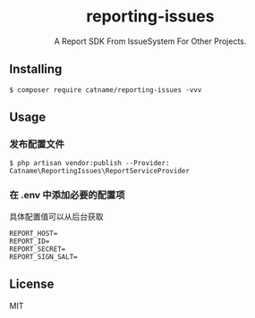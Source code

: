 <h1 align="center"> reporting-issues </h1>

<p align="center"> A Report SDK From IssueSystem For Other Projects.</p>


## Installing

```shell
$ composer require catname/reporting-issues -vvv
```

## Usage

### 发布配置文件

```shell
$ php artisan vendor:publish --Provider: Catname\ReportingIssues\ReportServiceProvider
```

### 在 .env 中添加必要的配置项
具体配置值可以从后台获取

```dotenv
REPORT_HOST=
REPORT_ID=
REPORT_SECRET=
REPORT_SIGN_SALT=
```

## License

MIT